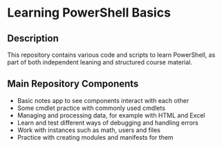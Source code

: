 # Learning PowerShell Basics

## Description

This repository contains various code and scripts to learn PowerShell, as part of both independent leaning and structured course material.

## Main Repository Components

- Basic notes app to see components interact with each other
- Some cmdlet practice with commonly used cmdlets
- Managing and processing data, for example with HTML and Excel
- Learn and test different ways of debugging and handling errors
- Work with instances such as math, users and files
- Practice with creating modules and manifests for them
